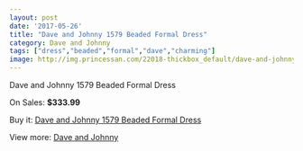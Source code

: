 ```yaml
---
layout: post
date: '2017-05-26'
title: "Dave and Johnny 1579 Beaded Formal Dress"
category: Dave and Johnny
tags: ["dress","beaded","formal","dave","charming"]
image: http://img.princessan.com/22018-thickbox_default/dave-and-johnny-1579-beaded-formal-dress.jpg
---
```

Dave and Johnny 1579 Beaded Formal Dress

On Sales: **$333.99**
<a href="https://www.princessan.com/en/dave-and-johnny/10028-dave-and-johnny-1579-beaded-formal-dress.html"><amp-img layout="responsive" width="600" height="600" src="//img.princessan.com/22018-thickbox_default/dave-and-johnny-1579-beaded-formal-dress.jpg" alt="Dave and Johnny 1579 Beaded Formal Dress 0" /></a>
<a href="https://www.princessan.com/en/dave-and-johnny/10028-dave-and-johnny-1579-beaded-formal-dress.html"><amp-img layout="responsive" width="600" height="600" src="//img.princessan.com/22019-thickbox_default/dave-and-johnny-1579-beaded-formal-dress.jpg" alt="Dave and Johnny 1579 Beaded Formal Dress 1" /></a>

Buy it: [Dave and Johnny 1579 Beaded Formal Dress](https://www.princessan.com/en/dave-and-johnny/10028-dave-and-johnny-1579-beaded-formal-dress.html "Dave and Johnny 1579 Beaded Formal Dress")

View more: [Dave and Johnny](https://www.princessan.com/en/16-dave-and-johnny "Dave and Johnny")